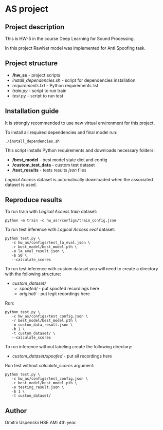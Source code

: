 # AS project 

## Project description
This is HW-5 in the course Deep Learning for Sound Processing.

In this project RawNet model was implemented for Anti Spoofing task.

## Project structure
- **/hw_ss** - project scripts
- _install_dependencies.sh_ - script for dependencies installation
- _requirements.txt_ - Python requirements list
- _train.py_ - script to run train
- _test.py_ - script to run test

## Installation guide

It is strongly recommended to use new virtual environment for this project.

To install all required dependencies and final model run:
```shell
./install_dependencies.sh
```

This script installs Python requirements and downloads necessary folders:
- **/best_model** - best model state dict and config
- **/custom_test_data** - custom test dataset
- **/test_results** - tests results _json_ files

_Logical Access_ dataset is automatically downloaded when the associated dataset is used.

## Reproduce results
To run train with _Logical Access train_ dataset:
```shell
python -m train -c hw_asr/configs/train_config.json
```

To run test inference with _Logical Access eval_ dataset:
```shell
python test.py \
   -c hw_as/configs/test_la_eval.json \
   -r best_model/best_model.pth \
   -o la_eval_result.json \
   -b 50 \
   --calculate_scores
```

To run test inference with custom dataset you will need to create a directory with the following structure:
- _custom_dataset/_
   - _spoofed/_ - put spoofed recordings here
   - _original/_ - put legit recordings here

Run:
```shell
python test.py \
   -c hw_as/configs/test_config.json \
   -r best_model/best_model.pth \
   -o custom_data_result.json \
   -b 1 \
   -t custom_dataset/ \
   --calculate_scores
```

To run inference without labeling create the following directory:
- _custom_dataset/spoofed_ - put all recordings here

Run test without _calculate_scores_ argument:
```shell
python test.py \
   -c hw_as/configs/test_config.json \
   -r best_model/best_model.pth \
   -o testing_result.json \
   -b 1 \
   -t custom_dataset/ 
```


## Author
Dmitrii Uspenskii HSE AMI 4th year.
